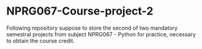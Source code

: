 # NPRG067-Course-project-2

Following repository suppose to store the second of two mandatory semestral projects from subject NPRG067 - Python for practice, necessary to obtain the course credit.
